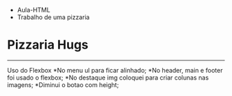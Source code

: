 * Aula-HTML
* Trabalho de uma pizzaria

# Pizzaria Hugs
------
Uso do Flexbox
*No menu ul para ficar alinhado;
*No header, main e footer foi usado o flexbox;
*No destaque img coloquei para criar colunas nas imagens;
*Diminui o botao com height;
